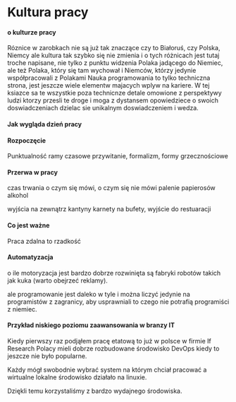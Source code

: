 # Kultura pracy



#### o kulturze pracy

Róznice w zarobkach nie są już tak znaczące czy to Białoruś, czy Polska, Niemcy
ale kultura tak szybko się nie zmienia i o tych różnicach jest tutaj troche napisane, nie tylko z punktu widzenia
Polaka jadącego do Niemiec, ale też Polaka, który się tam wychował i Niemców, którzy jedynie współpracowali z Polakami
Nauka programowania to tylko techniczna strona, jest jeszcze wiele elementw majacych wplyw na kariere.
W tej ksiazce sa te wszystkie poza technicnze detale omowione z perspektywy ludzi ktorzy przesli te droge i moga z dystansem opowiedziece o swoich doswiadczeniach dzielac sie unikalnym doswiadczeniem i wedza.



#### Jak wygląda dzień pracy

#### Rozpoczęcie

Punktualność
ramy czasowe
przywitanie, formalizm, formy grzecznościowe
        
#### Przerwa w pracy
czas trwania
o czym się mówi, o czym się nie mówi
palenie papierosów
alkohol

wyjścia na zewnątrz
kantyny
karnety na bufety,
wyjście do restuaracji
        

#### Co jest ważne

Praca zdalna to rzadkość


#### Automatyzacja

o ile motoryzacja jest bardzo dobrze rozwinięta
są fabryki robotów takich jak kuka (warto obejrzeć reklamy).

ale programowanie jest daleko w tyle i można liczyć jedynie na programistów z zagranicy, aby usprawniali
to czego nie potrafią programiści z niemiec.


#### Przykład niskiego poziomu zaawansowania w branzy IT

Kiedy pierwszy raz podjąłem pracę etatową
to już w polsce w firmie If Research Polacy mieli dobrze rozbudowane środowisko DevOps
kiedy to jeszcze nie było popularne.

Każdy mógł swobodnie wybrać system na którym chciał pracować
a wirtualne lokalne środowisko działało na linuxie.

Dziękli temu korzystaliśmy z bardzo wydajnego środowiska.



